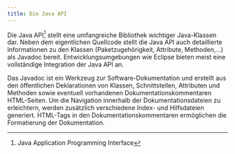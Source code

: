 ```yaml
---
title: Die Java API
---
```


Die Java API[^1] stellt eine umfangreiche Bibliothek wichtiger Java-Klassen dar. Neben dem eigentlichen Quellcode stellt die Java API auch detaillierte Informationen zu den Klassen (Paketzugehörigkeit, Attribute, Methoden,…) als Javadoc bereit. Entwicklungsumgebungen wie Eclipse bieten meist eine vollständige Integration der Java API an.

Das Javadoc ist ein Werkzeug zur Software-Dokumentation und erstellt aus den öffentlichen Deklarationen von Klassen, Schnittstellen, Attributen und Methoden sowie eventuell vorhandenen Dokumentationskommentaren HTML-Seiten. Um die Navigation innerhalb der Dokumentationsdateien zu erleichtern, werden zusätzlich verschiedene Index- und Hilfsdateien generiert. HTML-Tags in den Dokumentationskommentaren ermöglichen die Formatierung der Dokumentation.

[^1]: Java Application Programming Interface
